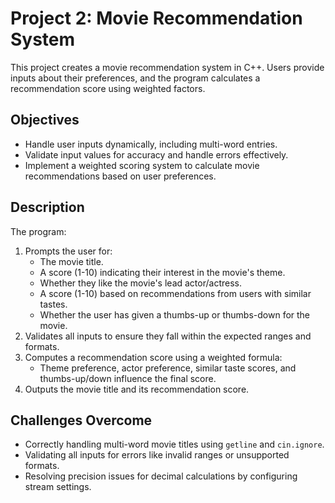 # Project 2: Movie Recommendation System

This project creates a movie recommendation system in C++. Users provide inputs about their preferences, and the program calculates a recommendation score using weighted factors.

## Objectives
- Handle user inputs dynamically, including multi-word entries.
- Validate input values for accuracy and handle errors effectively.
- Implement a weighted scoring system to calculate movie recommendations based on user preferences.

## Description
The program:
1. Prompts the user for:
   - The movie title.
   - A score (1-10) indicating their interest in the movie's theme.
   - Whether they like the movie's lead actor/actress.
   - A score (1-10) based on recommendations from users with similar tastes.
   - Whether the user has given a thumbs-up or thumbs-down for the movie.
2. Validates all inputs to ensure they fall within the expected ranges and formats.
3. Computes a recommendation score using a weighted formula:
   - Theme preference, actor preference, similar taste scores, and thumbs-up/down influence the final score.
4. Outputs the movie title and its recommendation score.

## Challenges Overcome
- Correctly handling multi-word movie titles using `getline` and `cin.ignore`.
- Validating all inputs for errors like invalid ranges or unsupported formats.
- Resolving precision issues for decimal calculations by configuring stream settings.
